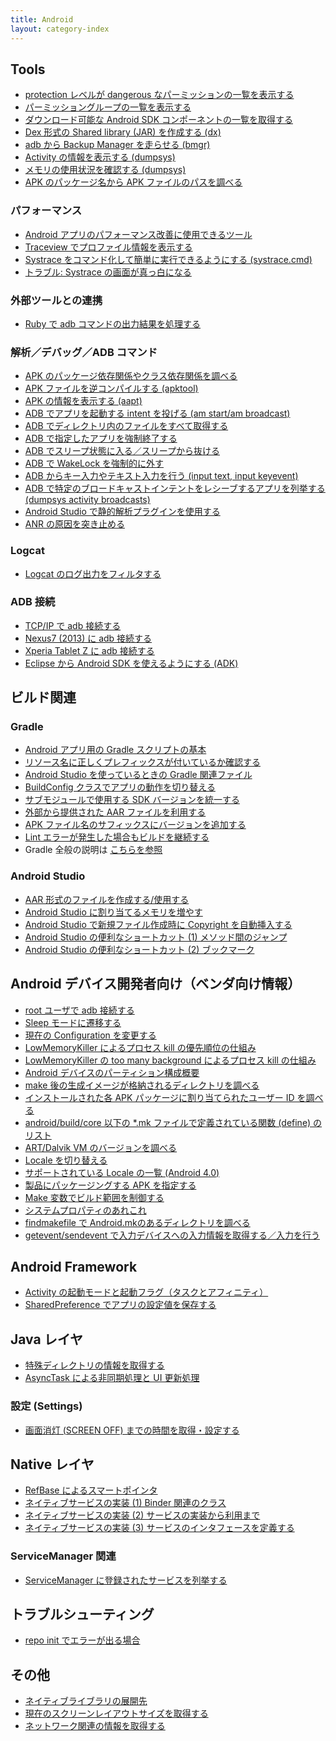 ```yaml
---
title: Android
layout: category-index
---
```


Tools
----
* [protection レベルが dangerous なパーミッションの一覧を表示する](dangerous-permissions.html)
* [パーミッショングループの一覧を表示する](permission-groups.html)
* [ダウンロード可能な Android SDK コンポーネントの一覧を取得する](list-sdk.html)
* [Dex 形式の Shared library (JAR) を作成する (dx)](create-dex-jar.html)
* [adb から Backup Manager を走らせる (bmgr)](backup-manager.html)
* [Activity の情報を表示する (dumpsys)](dumpsys-activity.html)
* [メモリの使用状況を確認する (dumpsys)](dumpsys-meminfo.html)
* [APK のパッケージ名から APK ファイルのパスを調べる](tools/pm-path.html)

### パフォーマンス
* [Android アプリのパフォーマンス改善に使用できるツール](tools/performance-tools.html)
* [Traceview でプロファイル情報を表示する](tools/traceview.html)
* [Systrace をコマンド化して簡単に実行できるようにする (systrace.cmd)](tools/systrace-cmd.html)
* [トラブル: Systrace の画面が真っ白になる](tools/white-screen-on-systrace.html)

### 外部ツールとの連携
* [Ruby で adb コマンドの出力結果を処理する](tools/handle-adb-with-ruby.html)

### 解析／デバッグ／ADB コマンド
* [APK のパッケージ依存関係やクラス依存関係を調べる](analyze/apk-dependencies.html)
* [APK ファイルを逆コンパイルする (apktool)](decompile-apk.html)
* [APK の情報を表示する (aapt)](aapt.html)
* [ADB でアプリを起動する intent を投げる (am start/am broadcast)](adb/adb-am-start.html)
* [ADB でディレクトリ内のファイルをすべて取得する](adb/adb-pull-dir.html)
* [ADB で指定したアプリを強制終了する](adb/adb-force-stop-app.html)
* [ADB でスリープ状態に入る／スリープから抜ける](adb/go-to-sleep.html)
* [ADB で WakeLock を強制的に外す](adb/unlock-wakelock.html)
* [ADB からキー入力やテキスト入力を行う (input text, input keyevent)](adb/input-keyevent.html)
* [ADB で特定のブロードキャストインテントをレシーブするアプリを列挙する (dumpsys activity broadcasts)](adb/enum-receivers.html)
* [Android Studio で静的解析プラグインを使用する](androidstudio-static-analysis.html)
* [ANR の原因を突き止める](analyze-anr.html)

### Logcat
* [Logcat のログ出力をフィルタする](filter-logcat.html)

### ADB 接続
* [TCP/IP で adb 接続する](connect-adb-with-tcpip.html)
* [Nexus7 (2013) に adb 接続する](connect-adb-to-nexus.html)
* [Xperia Tablet Z に adb 接続する](connect-adb-to-xperia-tablet-z.html)
* [Eclipse から Android SDK を使えるようにする (ADK)](install-adk.html)


ビルド関連
----

### Gradle
* [Android アプリ用の Gradle スクリプトの基本](gradle/gradle-for-android.html)
* [リソース名に正しくプレフィックスが付いているか確認する](resource-prefix.html)
* [Android Studio を使っているときの Gradle 関連ファイル](gradle-related-files.html)
* [BuildConfig クラスでアプリの動作を切り替える](gradle/build-config.html)
* [サブモジュールで使用する SDK バージョンを統一する](gradle/align-sdk-versions.html)
* [外部から提供された AAR ファイルを利用する](gradle/external-aar.html)
* [APK ファイル名のサフィックスにバージョンを追加する](gradle/add-version-name-to-apk.html)
* [Lint エラーが発生した場合もビルドを継続する](gradle/ignore-lint-errors.html)
* Gradle 全般の説明は [こちらを参照](../gradle/)

### Android Studio
* [AAR 形式のファイルを作成する/使用する](create-and-import-aar.html)
* [Android Studio に割り当てるメモリを増やす](studio/increase-memory.html)
* [Android Studio で新規ファイル作成時に Copyright を自動挿入する](studio/auto-copyright.html)
* [Android Studio の便利なショートカット (1) メソッド間のジャンプ](studio/shortcut-method-jump.html)
* [Android Studio の便利なショートカット (2) ブックマーク](studio/shortcut-bookmark.html)


Android デバイス開発者向け（ベンダ向け情報）
----
* [root ユーザで adb 接続する](adb-with-root.html)
* [Sleep モードに遷移する](go-to-sleep.html)
* [現在の Configuration を変更する](change-configuration.html)
* [LowMemoryKiller によるプロセス kill の優先順位の仕組み](low-memory-killer1.html)
* [LowMemoryKiller の too many background によるプロセス kill の仕組み](low-memory-killer2.html)
* [Android デバイスのパーティション構成概要](partitions.html)
* [make 後の生成イメージが格納されるディレクトリを調べる](product-out-dir.html)
* [インストールされた各 APK パッケージに割り当てられたユーザー ID を調べる](check-user-id.html)
* [android/build/core 以下の *.mk ファイルで定義されている関数 (define) のリスト](defines-in-makefile.html)
* [ART/Dalvik VM のバージョンを調べる](dalvik-version.html)
* [Locale を切り替える](change-locale.html)
* [サポートされている Locale の一覧 (Android 4.0)](supported-locales.html)
* [製品にパッケージングする APK を指定する](vendor/package-apks.html)
* [Make 変数でビルド範囲を制御する](vendor/control-build-target.html)
* [システムプロパティのあれこれ](vendor/system-property.html)
* [findmakefile で Android.mkのあるディレクトリを調べる](vendor/findmakefile.html)
* [getevent/sendevent で入力デバイスへの入力情報を取得する／入力を行う](vendor/getevent-and-sendevent.html)


Android Framework
----
* [Activity の起動モードと起動フラグ（タスクとアフィニティ）](fw/task-and-affinity.html)
* [SharedPreference でアプリの設定値を保存する](fw/shared-preference.html)

Java レイヤ
----
* [特殊ディレクトリの情報を取得する](special-dir-info.html)
* [AsyncTask による非同期処理と UI 更新処理](async-task.html)

### 設定 (Settings)
* [画面消灯 (SCREEN OFF) までの時間を取得・設定する](settings/screen-off-timeout.html)

Native レイヤ
----
* [RefBase によるスマートポインタ](refbase-smart-pointer.html)
* [ネイティブサービスの実装 (1) Binder 関連のクラス](native-service1.html)
* [ネイティブサービスの実装 (2) サービスの実装から利用まで](native-service2.html)
* [ネイティブサービスの実装 (3) サービスのインタフェースを定義する](native-service3.html)

### ServiceManager 関連
* [ServiceManager に登録されたサービスを列挙する](list-services.html)

トラブルシューティング
----
* [repo init でエラーが出る場合](trouble/repo-init-error.html)

その他
----
* [ネイティブライブラリの展開先](install-path-of-native-libs.html)
* [現在のスクリーンレイアウトサイズを取得する](screen-layout-size.html)
* [ネットワーク関連の情報を取得する](network-info.html)

